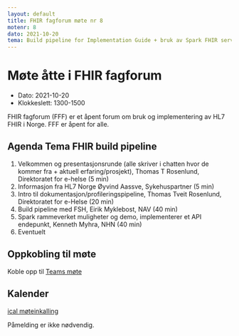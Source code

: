 ```yaml
---
layout: default
title: FHIR fagforum møte nr 8
motenr: 8
dato: 2021-10-20
tema: Build pipeline for Implementation Guide + bruk av Spark FHIR server
---
```


# Møte åtte i FHIR fagforum

* Dato: 2021-10-20
* Klokkeslett: 1300-1500

FHIR fagforum (FFF) er et åpent forum om bruk og implementering av HL7 FHIR i Norge. FFF er åpent for alle.

## Agenda Tema FHIR build pipeline

1. Velkommen og presentasjonsrunde (alle skriver i chatten hvor de kommer fra + aktuell erfaring/prosjekt), Thomas T Rosenlund, Direktoratet for e-helse (5 min)
1. Informasjon fra HL7 Norge Øyvind Aassve, Sykehuspartner (5 min)
2. Intro til dokumentasjon/profileringspipeline, Thomas Tveit Rosenlund, Direktoratet for e-Helse (20 min)
3. Build pipeline med FSH, Eirik Myklebost, NAV (40 min)
4. Spark rammeverket muligheter og demo, implementerer et API endepunkt, Kenneth Myhra, NHN (40 min)
5. Eventuelt

## Oppkobling til møte

Koble opp til [Teams møte](https://teams.microsoft.com/l/meetup-join/19%3ameeting_MThhMjYzZmMtMTBiOS00ZTZmLWIzOTAtYTA2OGVmZGEzY2Vm%40thread.v2/0?context=%7b%22Tid%22%3a%221f8fc8cc-99b4-410a-95fa-286dd143b04d%22%2c%22Oid%22%3a%22a216d89f-4166-4e08-9907-183e70a2a420%22%7d)

## Kalender

[ical møteinkalling](ical/FHIR%20fagforum%20%238.ics)

Påmelding er ikke nødvendig.
